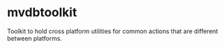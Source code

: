 # mvdbtoolkit
Toolkit to hold cross platform utilities for common actions that are different between platforms.
